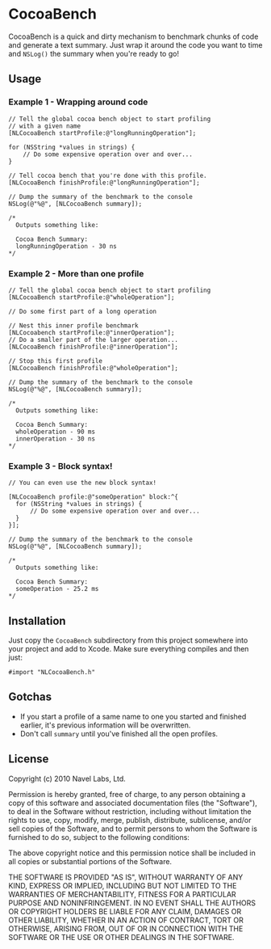 CocoaBench
==========

CocoaBench is a quick and dirty mechanism to benchmark chunks of code
and generate a text summary. Just wrap it around the code you want to
time and `NSLog()` the summary when you're ready to go!


Usage
-----

### Example 1 - Wrapping around code ###

    // Tell the global cocoa bench object to start profiling
    // with a given name
    [NLCocoaBench startProfile:@"longRunningOperation"];

    for (NSString *values in strings) {
        // Do some expensive operation over and over...
    }

    // Tell cocoa bench that you're done with this profile.
    [NLCocoaBench finishProfile:@"longRunningOperation"];

    // Dump the summary of the benchmark to the console
    NSLog(@"%@", [NLCocoaBench summary]);

    /*
      Outputs something like:

      Cocoa Bench Summary:
      longRunningOperation - 30 ns
    */


### Example 2 - More than one profile ###

    // Tell the global cocoa bench object to start profiling
    [NLCocoaBench startProfile:@"wholeOperation"];

    // Do some first part of a long operation

    // Nest this inner profile benchmark
    [NLCocoabench startProfile:@"innerOperation"];
    // Do a smaller part of the larger operation...
    [NLCocoaBench finishProfile:@"innerOperation"];

    // Stop this first profile
    [NLCocoaBench finishProfile:@"wholeOperation"];

    // Dump the summary of the benchmark to the console
    NSLog(@"%@", [NLCocoaBench summary]);

    /*
      Outputs something like:

      Cocoa Bench Summary:
      wholeOperation - 90 ms
      innerOperation - 30 ns
    */


### Example 3 - Block syntax! ###

    // You can even use the new block syntax!

    [NLCocoaBench profile:@"someOperation" block:^{
      for (NSString *values in strings) {
          // Do some expensive operation over and over...
      }
    }];

    // Dump the summary of the benchmark to the console
    NSLog(@"%@", [NLCocoaBench summary]);

    /*
      Outputs something like:

      Cocoa Bench Summary:
      someOperation - 25.2 ms
    */


Installation
------------

Just copy the `CocoaBench` subdirectory from this project somewhere into
your project and add to Xcode. Make sure everything compiles and then
just:

    #import "NLCocoaBench.h"


Gotchas
-------

  - If you start a profile of a same name to one you started and finished
    earlier, it's previous information will be overwritten.
  - Don't call `summary` until you've finished all the open profiles.


License
-------

Copyright (c) 2010 Navel Labs, Ltd.

Permission is hereby granted, free of charge, to any person obtaining a
copy of this software and associated documentation files (the
"Software"), to deal in the Software without restriction, including
without limitation the rights to use, copy, modify, merge, publish,
distribute, sublicense, and/or sell copies of the Software, and to
permit persons to whom the Software is furnished to do so, subject to
the following conditions:

The above copyright notice and this permission notice shall be included
in all copies or substantial portions of the Software.

THE SOFTWARE IS PROVIDED "AS IS", WITHOUT WARRANTY OF ANY KIND, EXPRESS
OR IMPLIED, INCLUDING BUT NOT LIMITED TO THE WARRANTIES OF
MERCHANTABILITY, FITNESS FOR A PARTICULAR PURPOSE AND NONINFRINGEMENT.
IN NO EVENT SHALL THE AUTHORS OR COPYRIGHT HOLDERS BE LIABLE FOR ANY
CLAIM, DAMAGES OR OTHER LIABILITY, WHETHER IN AN ACTION OF CONTRACT,
TORT OR OTHERWISE, ARISING FROM, OUT OF OR IN CONNECTION WITH THE
SOFTWARE OR THE USE OR OTHER DEALINGS IN THE SOFTWARE.

